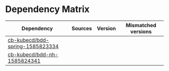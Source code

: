 # Dependency Matrix

Dependency | Sources | Version | Mismatched versions
---------- | ------- | ------- | -------------------
[cb-kubecd/bdd-spring-1585823334](https://github.com/cb-kubecd/bdd-spring-1585823334.git) |  | []() | 
[cb-kubecd/bdd-nh-1585824341](https://github.com/cb-kubecd/bdd-nh-1585824341.git) |  | []() | 
